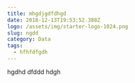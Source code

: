 ```yaml
---
title: mhgdjgdfdhgd
date: 2018-12-13T19:53:52.388Z
logo: /assets/img/starter-logo-1024.png
slug: ngdd
category: Data
tags:
  - hfhfdfgdh
---
```

hgdhd dfddd hdgh
